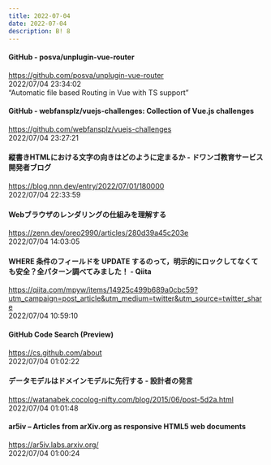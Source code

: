 ```yaml
---
title: 2022-07-04
date: 2022-07-04
description: B! 8
---
```


#### GitHub - posva/unplugin-vue-router
https://github.com/posva/unplugin-vue-router<br>
2022/07/04 23:34:02<br>
“Automatic file based Routing in Vue with TS support”


#### GitHub - webfansplz/vuejs-challenges: Collection of Vue.js challenges
https://github.com/webfansplz/vuejs-challenges<br>
2022/07/04 23:27:21<br>


#### 縦書きHTMLにおける文字の向きはどのように定まるか - ドワンゴ教育サービス開発者ブログ
https://blog.nnn.dev/entry/2022/07/01/180000<br>
2022/07/04 22:33:59<br>


#### Webブラウザのレンダリングの仕組みを理解する
https://zenn.dev/oreo2990/articles/280d39a45c203e<br>
2022/07/04 14:03:05<br>


#### WHERE 条件のフィールドを UPDATE するのって，明示的にロックしてなくても安全？全パターン調べてみました！ - Qiita
https://qiita.com/mpyw/items/14925c499b689a0cbc59?utm_campaign=post_article&utm_medium=twitter&utm_source=twitter_share<br>
2022/07/04 10:59:10<br>


#### GitHub Code Search (Preview)
https://cs.github.com/about<br>
2022/07/04 01:02:22<br>


#### データモデルはドメインモデルに先行する - 設計者の発言
https://watanabek.cocolog-nifty.com/blog/2015/06/post-5d2a.html<br>
2022/07/04 01:01:48<br>


#### ar5iv – Articles from arXiv.org as responsive HTML5 web documents
https://ar5iv.labs.arxiv.org/<br>
2022/07/04 01:00:24<br>


